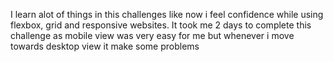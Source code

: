 I learn alot of things in this challenges like now i feel confidence while using flexbox, grid and responsive websites. It took me 2 days to complete this challenge as mobile view was very easy for me but whenever i move towards desktop view it make some problems